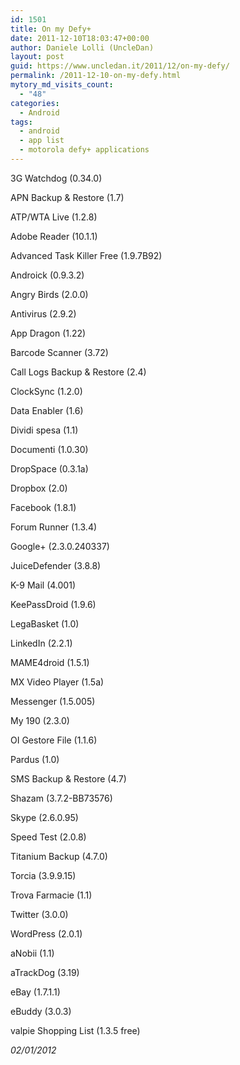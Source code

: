 ```yaml
---
id: 1501
title: On my Defy+
date: 2011-12-10T18:03:47+00:00
author: Daniele Lolli (UncleDan)
layout: post
guid: https://www.uncledan.it/2011/12/on-my-defy/
permalink: /2011-12-10-on-my-defy.html
mytory_md_visits_count:
  - "48"
categories:
  - Android
tags:
  - android
  - app list
  - motorola defy+ applications
---
```

3G Watchdog (0.34.0)
  
APN Backup & Restore (1.7)
  
ATP/WTA Live (1.2.8)
  
Adobe Reader (10.1.1)
  
Advanced Task Killer Free (1.9.7B92)
  
Androick (0.9.3.2)
  
Angry Birds (2.0.0)
  
Antivirus (2.9.2)
  
App Dragon (1.22)
  
Barcode Scanner (3.72)
  
Call Logs Backup & Restore (2.4)
  
ClockSync (1.2.0)
  
Data Enabler (1.6)
  
Dividi spesa (1.1)
  
Documenti (1.0.30)
  
DropSpace (0.3.1a)
  
Dropbox (2.0)
  
Facebook (1.8.1)
  
Forum Runner (1.3.4)
  
Google+ (2.3.0.240337)
  
JuiceDefender (3.8.8)
  
K-9 Mail (4.001)
  
KeePassDroid (1.9.6)
  
LegaBasket (1.0)
  
LinkedIn (2.2.1)
  
MAME4droid (1.5.1)
  
MX Video Player (1.5a)
  
Messenger (1.5.005)
  
My 190 (2.3.0)
  
OI Gestore File (1.1.6)
  
Pardus (1.0)
  
SMS Backup & Restore (4.7)
  
Shazam (3.7.2-BB73576)
  
Skype (2.6.0.95)
  
Speed Test (2.0.8)
  
Titanium Backup (4.7.0)
  
Torcia (3.9.9.15)
  
Trova Farmacie (1.1)
  
Twitter (3.0.0)
  
WordPress (2.0.1)
  
aNobii (1.1)
  
aTrackDog (3.19)
  
eBay (1.7.1.1)
  
eBuddy (3.0.3)
  
valpie Shopping List (1.3.5 free)

_02/01/2012_
